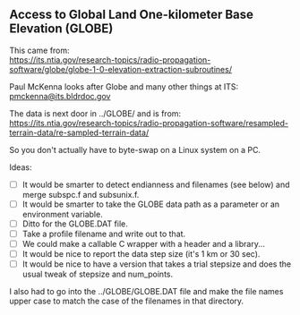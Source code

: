 Access to Global Land One-kilometer Base Elevation (GLOBE)
----------------------------------------------------------

This came from:  
https://its.ntia.gov/research-topics/radio-propagation-software/globe/globe-1-0-elevation-extraction-subroutines/

Paul McKenna looks after Globe and many other things at ITS:  
pmckenna@its.bldrdoc.gov

The data is next door in ../GLOBE/
and is from:  
https://its.ntia.gov/research-topics/radio-propagation-software/resampled-terrain-data/re-sampled-terrain-data/

So you don't actually have to byte-swap on a Linux system on a PC.  

Ideas:  
- [ ] It would be smarter to detect endianness and filenames (see below) and merge subspc.f and subsunix.f.  
- [ ] It would be smarter to take the GLOBE data path as a parameter or an environment variable.  
- [ ] Ditto for the GLOBE.DAT file.  
- [ ] Take a profile filename and write out to that.  
- [ ] We could make a callable C wrapper with a header and a library...  
- [ ] It would be nice to report the data step size (it's 1 km or 30 sec).  
- [ ] It would be nice to have a version that takes a trial stepsize and does the usual tweak of stepsize and num_points.  

I also had to go into the ../GLOBE/GLOBE.DAT file and make the file names upper case
to match the case of the filenames in that directory.
